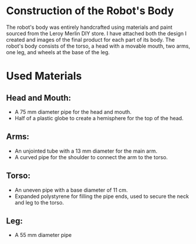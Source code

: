 # Construction of the Robot's Body

The robot's body was entirely handcrafted using materials and paint sourced from the Leroy Merlin DIY store. I have attached both the design I created and images of the final product for each part of its body. The robot's body consists of the torso, a head with a movable mouth, two arms, one leg, and wheels at the base of the leg.

# Used Materials 

## Head and Mouth:

- A 75 mm diameter pipe for the head and mouth.
- Half of a plastic globe to create a hemisphere for the top of the head.

## Arms:

- An unjointed tube with a 13 mm diameter for the main arm.
- A curved pipe for the shoulder to connect the arm to the torso.

## Torso:

- An uneven pipe with a base diameter of 11 cm.
- Expanded polystyrene for filling the pipe ends, used to secure the neck and leg to the torso.

## Leg:

- A 55 mm diameter pipe
